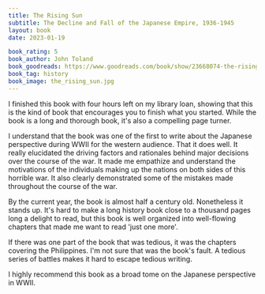 ```yaml
---
title: The Rising Sun
subtitle: The Decline and Fall of the Japanese Empire, 1936-1945
layout: book
date: 2023-01-19

book_rating: 5
book_author: John Toland
book_goodreads: https://www.goodreads.com/book/show/23668074-the-rising-sun
book_tag: history
book_image: the_rising_sun.jpg
---
```


I finished this book with four hours left on my library loan, showing that this is the kind of book that encourages you to finish what you started. While the book is a long and thorough book, it's also a compelling page turner.

I understand that the book was one of the first to write about the Japanese perspective during WWII for the western audience. That it does well. It really elucidated the driving factors and rationales behind major decisions over the course of the war. It made me empathize and understand the motivations of the individuals making up the nations on both sides of this horrible war. It also clearly demonstrated some of the mistakes made throughout the course of the war.

By the current year, the book is almost half a century old. Nonetheless it stands up. It's hard to make a long history book close to a thousand pages long a delight to read, but this book is well organized into well-flowing chapters that made me want to read 'just one more'.

If there was one part of the book that was tedious, it was the chapters covering the Philippines. I'm not sure that was the book's fault. A tedious series of battles makes it hard to escape tedious writing. 

I highly recommend this book as a broad tome on the Japanese perspective in WWII.